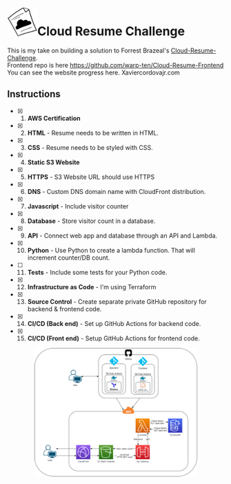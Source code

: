 <img src="logo.png" align="left" alt="drawing" width="70"/>

# Cloud Resume Challenge  


This is my take on building a solution to Forrest Brazeal's [Cloud-Resume-Challenge](https://cloudresumechallenge.dev/instructions/).  
Frontend repo is here https://github.com/warp-ten/Cloud-Resume-Frontend  
You can see the website progress here. Xaviercordovajr.com

## Instructions 

- [x] 1. **AWS Certification**  
- [x] 2. **HTML** - Resume needs to be written in HTML.  
- [x] 3. **CSS** - Resume needs to be styled with CSS.  
- [x] 4. **Static S3 Website**  
- [x] 5. **HTTPS** - S3 Website URL should use HTTPS  
- [x] 6. **DNS** - Custom DNS domain name with CloudFront distribution.  
- [x] 7.  **Javascript** - Include visitor counter  
- [x] 8.  **Database** - Store visitor count in a database.  
- [x] 9. **API** - Connect web app and database through an API and Lambda.  
- [x] 10. **Python** - Use Python to create a lambda function. That will increment counter/DB count.  
- [ ] 11. **Tests** - Include some tests for your Python code.  
- [x] 12. **Infrastructure as Code** - I'm using Terraform  
- [x] 13. **Source Control** - Create separate private GitHub repository for backend & frontend code.  
- [x] 14. **CI/CD (Back end)** - Set up GitHub Actions for backend code.  
- [x] 15. **CI/CD (Front end)** - Setup GitHub Actions for frontend code. 

<p align="center">
    <img src="diagram.png" align="center" alt="drawing" width="75%"/>
</p>